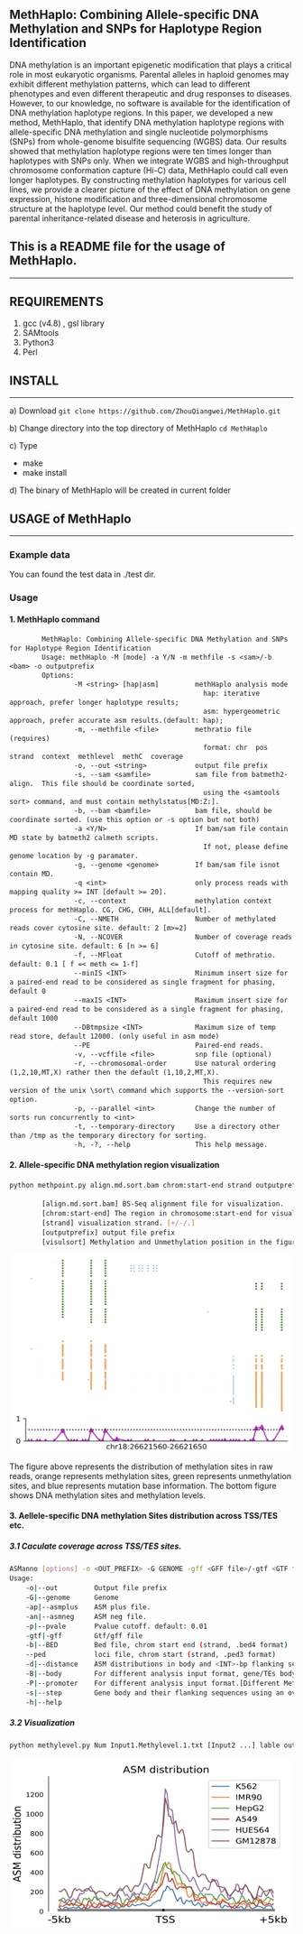 ## MethHaplo: Combining Allele-specific DNA Methylation and SNPs for Haplotype Region Identification 

DNA methylation is an important epigenetic modification that plays a critical role in most eukaryotic organisms. Parental alleles in haploid genomes may exhibit different methylation patterns, which can lead to different phenotypes and even different therapeutic and drug responses to diseases. However, to our knowledge, no software is available for the identification of DNA methylation haplotype regions. In this paper, we developed a new method, MethHaplo, that identify DNA methylation haplotype regions with allele-specific DNA methylation and single nucleotide polymorphisms (SNPs) from whole-genome bisulfite sequencing (WGBS) data. Our results showed that methylation haplotype regions were ten times longer than haplotypes with SNPs only. When we integrate WGBS and high-throughput chromosome conformation capture (Hi-C) data, MethHaplo could call even longer haplotypes. By constructing methylation haplotypes for various cell lines, we provide a clearer picture of the effect of DNA methylation on gene expression, histone modification and three-dimensional chromosome structure at the haplotype level. Our method could benefit the study of parental inheritance-related disease and heterosis in agriculture.

## This is a README file for the usage of MethHaplo.
------

## REQUIREMENTS
1. gcc (v4.8) , gsl library
2. SAMtools
3. Python3
4. Perl

## INSTALL
------
a) Download
`git clone https://github.com/ZhouQiangwei/MethHaplo.git`

b) Change directory into the top directory of MethHaplo
`cd MethHaplo`

c) Type
- make
- make install

d) The binary of MethHaplo will be created in current folder

## USAGE of MethHaplo
------
### Example data
You can found the test data in ./test dir.

### Usage
#### 1. MethHaplo command
```
        MethHaplo: Combining Allele-specific DNA Methylation and SNPs for Haplotype Region Identification
        Usage: methHaplo -M [mode] -a Y/N -m methfile -s <sam>/-b <bam> -o outputprefix
        Options:
                -M <string> [hap|asm]         methHaplo analysis mode
                                                hap: iterative approach, prefer longer haplotype results;
                                                asm: hypergeometric approach, prefer accurate asm results.(default: hap);
                -m, --methfile <file>         methratio file (requires)
                                                format: chr  pos  strand  context  methlevel  methC  coverage
                -o, --out <string>            output file prefix
                -s, --sam <samfile>           sam file from batmeth2-align.  This file should be coordinate sorted, 
                                                using the <samtools sort> command, and must contain methylstatus[MD:Z:].
                -b, --bam <bamfile>           bam file, should be coordinate sorted. (use this option or -s option but not both)
                -a <Y/N>                      If bam/sam file contain MD state by batmeth2 calmeth scripts.
                                                If not, please define genome location by -g paramater.
                -g, --genome <genome>         If bam/sam file isnot contain MD.
                -q <int>                      only process reads with mapping quality >= INT [default >= 20].
                -c, --context                 methylation context process for methHaplo. CG, CHG, CHH, ALL[default].
                -C, --NMETH                   Number of methylated reads cover cytosine site. default: 2 [m>=2]
                -N, --NCOVER                  Number of coverage reads in cytosine site. default: 6 [n >= 6]
                -f, --MFloat                  Cutoff of methratio. default: 0.1 [ f =< meth <= 1-f]
                --minIS <INT>                 Minimum insert size for a paired-end read to be considered as single fragment for phasing, default 0
                --maxIS <INT>                 Maximum insert size for a paired-end read to be considered as a single fragment for phasing, default 1000
                --DBtmpsize <INT>             Maximum size of temp read store, default 12000. (only useful in asm mode)
                --PE                          Paired-end reads.
                -v, --vcffile <file>          snp file (optional)
                -r, --chromosomal-order       Use natural ordering (1,2,10,MT,X) rather then the default (1,10,2,MT,X). 
                                                This requires new version of the unix \sort\ command which supports the --version-sort option.
                -p, --parallel <int>          Change the number of sorts run concurrently to <int>
                -t, --temporary-directory     Use a directory other than /tmp as the temporary directory for sorting.
                -h, -?, --help                This help message.
```

#### 2. Allele-specific DNA methylation region visualization
```bash
python methpoint.py align.md.sort.bam chrom:start-end strand outputprefix visulsort

        [align.md.sort.bam] BS-Seq alignment file for visualization.
        [chrom:start-end] The region in chromosome:start-end for visualization.
        [strand] visualization strand. [+/-/.]
        [outputprefix] output file prefix
        [visulsort] Methylation and Unmethylation position in the figure. [0/1]
```

<p align="center">
        <img src="scripts/asmexample.png" alt="asmexample"  width="550" height="350">
</p>

The figure above represents the distribution of methylation sites in raw reads, orange represents methylation sites, green represents unmethylation sites, and blue represents mutation base information. The bottom figure shows DNA methylation sites and methylation levels.

#### 3. Aellele-specific DNA methylation Sites distribution across TSS/TES etc.

##### 3.1 Caculate coverage across TSS/TES sites.

```bash
ASManno [options] -o <OUT_PREFIX> -G GENOME -gff <GFF file>/-gtf <GTF file>/-b <bed file> -ap <asm plus file> -an <asm neg file>
Usage:
	-o|--out         Output file prefix
	-G|--genome      Genome
	-ap|--asmplus    ASM plus file.
	-an|--asmneg     ASM neg file.
	-p|--pvale       Pvalue cutoff. default: 0.01
	-gtf|-gff        Gtf/gff file
	-b|--BED         Bed file, chrom start end (strand, .bed4 format)
	--ped            loci file, chrom start (strand, .ped3 format)
	-d|--distance    ASM distributions in body and <INT>-bp flanking sequences. The distance of upstream and downstream. default:2000
	-B|--body        For different analysis input format, gene/TEs body methylation level. [Different Methylation Gene(DMG/DMT...)]
	-P|--promoter    For different analysis input format.[Different Methylation Promoter(DMP)]
	-s|--step        Gene body and their flanking sequences using an overlapping sliding window of 5% of the sequence length at a step of 0.8% of the sequence length. So default step: 0.008 (0.8%)
	-h|--help
```

##### 3.2 Visualization

```bash
python methylevel.py Num Input1.Methylevel.1.txt [Input2 ...] lable outprefix
```
<p align="center">
        <img src="scripts/asmsites.png" alt="asmsite"  width="500" height="300">
</p>






